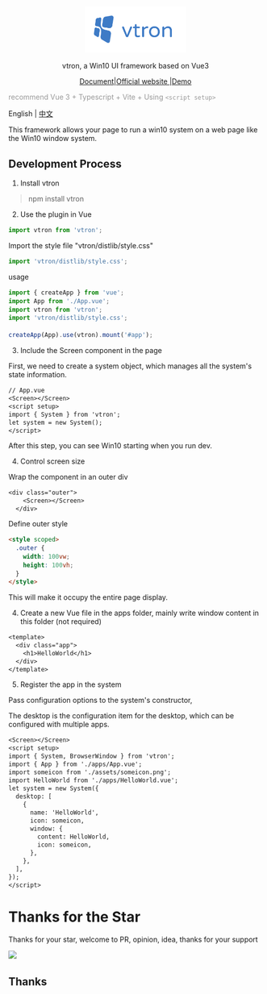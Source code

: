 <!--
 * @Author: Royal
 * @LastEditTime: 2022-04-26 15:08:12
 * @Description:
 * @FilePath: /myindex/README.md
-->

<p align="center"><a href="https://vtron.site" target="_blank" rel="noopener noreferrer"><img width="200" src="./assert/vtron-logo-nobg.png" alt="vtron logo"></a></p>

<div align="center">

vtron, a Win10 UI framework based on Vue3

</div>

<div align="center">

<a href="https://vtron.site/doc" target="_blank">Document</a>|<a href="https://vtron.site/doc" target="_blank">Official website
</a>|<a href="http://vtron.site" target="_blank">Demo</a>

</div>

<span style="color:#999;text-align:center">recommend Vue 3 + Typescript + Vite + Using `<script setup>`

</span>

English | [中文](./README.md)

This framework allows your page to run a win10 system on a web page like the Win10 window system.

## Development Process

1. Install vtron

> npm install vtron

2. Use the plugin in Vue

```js
import vtron from 'vtron';
```

Import the style file "vtron/distlib/style.css"

```js
import 'vtron/distlib/style.css';
```

usage

```js
import { createApp } from 'vue';
import App from './App.vue';
import vtron from 'vtron';
import 'vtron/distlib/style.css';

createApp(App).use(vtron).mount('#app');
```

3. Include the Screen component in the page

First, we need to create a system object, which manages all the system's state information.

```vue
// App.vue
<Screen></Screen>
<script setup>
import { System } from 'vtron';
let system = new System();
</script>
```

After this step, you can see Win10 starting when you run dev.

4. Control screen size

Wrap the component in an outer div

```vue
<div class="outer">
    <Screen></Screen>
  </div>
```

Define outer style

```html
<style scoped>
  .outer {
    width: 100vw;
    height: 100vh;
  }
</style>
```

This will make it occupy the entire page display.

4. Create a new Vue file in the apps folder, mainly write window content in this folder (not required)

```vue
<template>
  <div class="app">
    <h1>HelloWorld</h1>
  </div>
</template>
```

5. Register the app in the system

Pass configuration options to the system's constructor,

The desktop is the configuration item for the desktop, which can be configured with multiple apps.

```vue
<Screen></Screen>
<script setup>
import { System, BrowserWindow } from 'vtron';
import { App } from './apps/App.vue';
import someicon from './assets/someicon.png';
import HelloWorld from './apps/HelloWorld.vue';
let system = new System({
  desktop: [
    {
      name: 'HelloWorld',
      icon: someicon,
      window: {
        content: HelloWorld,
        icon: someicon,
      },
    },
  ],
});
</script>
```

# Thanks for the Star

Thanks for your star, welcome to PR, opinion, idea, thanks for your support

![](https://komarev.com/ghpvc/?username=royalknight56&color=blue)

## Thanks
